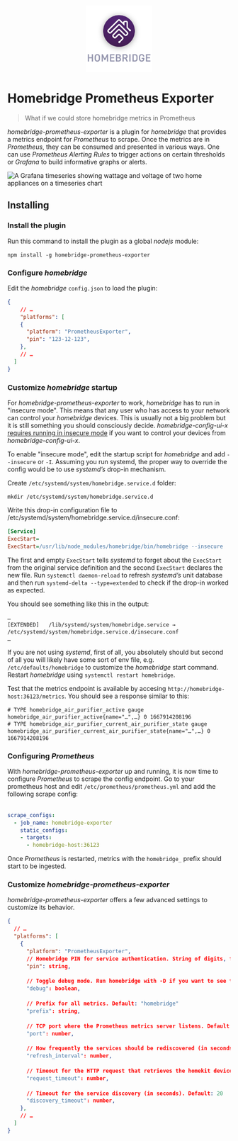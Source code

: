 
<p align="center">

<img src="https://github.com/homebridge/branding/raw/master/logos/homebridge-wordmark-logo-vertical.png" width="150">

</p>


# Homebridge Prometheus Exporter

> What if we could store homebridge metrics in Prometheus

*homebridge-prometheus-exporter* is a plugin for *homebridge* that provides a metrics endpoint for *Prometheus* to scrape.
Once the metrics are in *Prometheus*, they can be consumed and presented in various ways. One can use *Prometheus
Alerting Rules* to trigger actions on certain thresholds or *Grafana* to build informative graphs or alerts.

![A Grafana timeseries showing wattage and voltage of two home appliances on a timeseries chart](https://user-images.githubusercontent.com/79707/200554468-940da6fb-b1c8-4b2e-bd76-f5e208bf72a3.png)


## Installing

### Install the plugin

Run this command to install the plugin as a global *nodejs* module:

```shell
npm install -g homebridge-prometheus-exporter
```

### Configure *homebridge*

Edit the *homebridge* `config.json` to load the plugin:
```json lines
{
    // …
    "platforms": [
    {
      "platform": "PrometheusExporter",
      "pin": "123-12-123",
    },
    // …
  ]
}
```

### Customize *homebridge* startup

For *homebridge-prometheus-exporter* to work, *homebridge* has to run in "insecure mode". This means that any user who
has access to your network can control your *homebridge* devices. This is usually not a big problem but it is still
something you should consciously decide. *homebridge-config-ui-x*
[requires running in insecure mode](https://github.com/oznu/homebridge-config-ui-x/wiki/Enabling-Accessory-Control)
if you want to control your devices from *homebridge-config-ui-x*.

To enable "insecure mode", edit the startup script for *homebridge* and add `--insecure` or `-I`. Assuming you run
systemd, the proper way to override the config would be to use *systemd’s* drop-in mechanism.

Create `/etc/systemd/system/homebridge.service.d` folder:
```shell
mkdir /etc/systemd/system/homebridge.service.d
```
Write this drop-in configuration file to /etc/systemd/system/homebridge.service.d/insecure.conf:
```ini
[Service]
ExecStart=
ExecStart=/usr/lib/node_modules/homebridge/bin/homebridge --insecure
```

The first and empty `ExecStart` tells *systemd* to forget about the `ExecStart` from the original service definition
and the second `ExecStart` declares the new file. Run `systemctl daemon-reload` to refresh *systemd’s* unit database
and then run `systemd-delta --type=extended` to check if the drop-in worked as expected.

You should see something like this in the output:

```text
…
[EXTENDED]   /lib/systemd/system/homebridge.service → /etc/systemd/system/homebridge.service.d/insecure.conf
…
```

If you are not using *systemd*, first of all, you absolutely should but second of all you will likely have some sort
of env file, e.g. `/etc/defaults/homebridge` to customize the *homebridge* start command. Restart *homebridge* using
`systemctl restart homebridge`.

Test that the metrics endpoint is available by accesing `http://homebridge-host:36123/metrics`. You should see a
response similar to this:

```text
# TYPE homebridge_air_purifier_active gauge
homebridge_air_purifier_active{name="…",…} 0 1667914208196
# TYPE homebridge_air_purifier_current_air_purifier_state gauge
homebridge_air_purifier_current_air_purifier_state{name="…",…} 0 1667914208196
```

### Configuring *Prometheus*

With *homebridge-prometheus-exporter* up and running, it is now time to configure *Prometheus* to scrape the config
endpoint. Go to your prometheus host and edit `/etc/prometheus/prometheus.yml` and add the following scrape config:

```yml

scrape_configs:
  - job_name: homebridge-exporter
    static_configs:
    - targets:
      - homebridge-host:36123
```

Once *Prometheus* is restarted, metrics with the `homebridge_` prefix should start to be ingested.

### Customize *homebridge-prometheus-exporter*

*homebridge-prometheus-exporter* offers a few advanced settings to customize its behavior.

```json lines
{
  // …
  "platforms": [
    {
      "platform": "PrometheusExporter",
      // Homebridge PIN for service authentication. String of digits, format XXX-XX-XXX. Required
      "pin": string,

      // Toggle debug mode. Run homebridge with -D if you want to see the debug output. Default: false
      "debug": boolean,

      // Prefix for all metrics. Default: "homebridge"
      "prefix": string,

      // TCP port where the Prometheus metrics server listens. Default: 36123
      "port": number,

      // How frequently the services should be rediscovered (in seconds). Default: 60
      "refresh_interval": number,

      // Timeout for the HTTP request that retrieves the homekit devices (in seconds). Default: 10
      "request_timeout": number,

      // Timeout for the service discovery (in seconds). Default: 20
      "discovery_timeout": number,
    },
    // …
  ]
}
```
